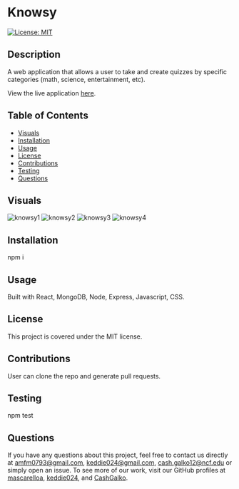 
  # Knowsy

[![License: MIT](https://img.shields.io/badge/License-MIT-yellow.svg)](https://opensource.org/licenses/MIT)

  ## Description 
  A web application that allows a user to take and create quizzes by specific categories (math, science, entertainment, etc). 

  View the live application [here](https://agile-basin-43454.herokuapp.com/).

  ## Table of Contents
  * [Visuals](#Visuals)
  * [Installation](#Installation)
  * [Usage](#Usage)
  * [License](#License)
  * [Contributions](#Contributions)
  * [Testing](#Testing)
  * [Questions](#Questions)

  ## Visuals
  ![knowsy1](https://user-images.githubusercontent.com/75543740/121080876-fe03e280-c7a9-11eb-9195-a71989f403e4.PNG)
![knowsy2](https://user-images.githubusercontent.com/75543740/121080881-ff350f80-c7a9-11eb-907f-4b4182e0d6b8.PNG)
![knowsy3](https://user-images.githubusercontent.com/75543740/121080882-ff350f80-c7a9-11eb-97aa-5ffa79c205ad.PNG)
![knowsy4](https://user-images.githubusercontent.com/75543740/121080884-ffcda600-c7a9-11eb-8a14-c3f40c0e86ce.PNG)

  ## Installation
  npm i

  ## Usage
  Built with React, MongoDB, Node, Express, Javascript, CSS.

  ## License
  This project is covered under the MIT license. 

  ## Contributions
  User can clone the repo and generate pull requests.

  ## Testing
  npm test

  ## Questions
  If you have any questions about this project, feel free to contact us directly at amfm0793@gmail.com, keddie024@gmail.com, cash.galko12@ncf.edu or simply open an issue. To see more of our work, visit our GitHub profiles at [mascarelloa](https://github.com/mascarelloa/), [keddie024](https://github.com/keddie024), and [CashGalko](https://github.com/CashGalko).
